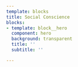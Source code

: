 ```yaml
---
template: blocks
title: Social Conscience
blocks:
- template: block__hero
  component: hero
  background: transparent
  title: ''
  subtitle: ''

---
```

